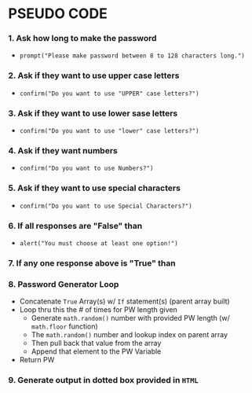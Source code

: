# PSEUDO CODE

### 1. Ask how long to make the password

- `prompt("Please make password between 8 to 128 characters long.")`

### 2. Ask if they want to use upper case letters

- `confirm("Do you want to use "UPPER" case letters?")`

### 3. Ask if they want to use lower sase letters

- `confirm("Do you want to use "lower" case letters?")`

### 4. Ask if they want numbers

- `confirm("Do you want to use Numbers?")`

### 5. Ask if they want to use special characters

- `confirm("Do you want to use Special Characters?")`

### 6. If all responses are "False" than

- `alert("You must choose at least one option!")`

### 7. If any one response above is "True" than

### 8. Password Generator Loop

- Concatenate `True` Array(s) w/ `If` statement(s) (parent array built)
- Loop thru this the # of times for PW length given
    - Generate `math.random()` number with provided PW length (w/ `math.floor` function)
    - The `math.random()` number and lookup index on parent array
    - Then pull back that value from the array
    - Append that element to the PW Variable
- Return PW

### 9. Generate output in dotted box provided in `HTML`
